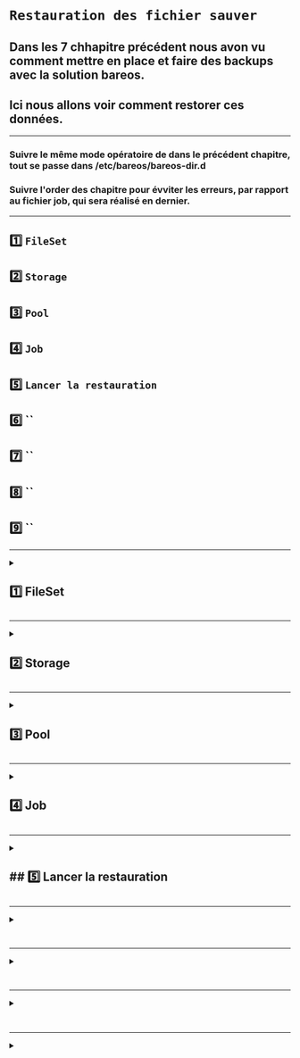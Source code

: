 
# `Restauration des fichier sauver`


## Dans les 7 chhapitre précédent nous avon vu comment mettre en place et faire des backups avec la solution bareos.
## Ici nous allons voir comment restorer ces données.

---
### Suivre le même mode opératoire de dans le précédent chapitre, tout se passe dans /etc/bareos/bareos-dir.d
### Suivre l'order des chapitre pour évviter les erreurs, par rapport au fichier job, qui sera réalisé en dernier.

---

## 1️⃣ `FileSet`
## 2️⃣ `Storage`
## 3️⃣ `Pool`
## 4️⃣ `Job`
## 5️⃣ `Lancer la restauration`
## 6️⃣ ``
## 7️⃣ ``
## 8️⃣ ``
## 9️⃣ ``



---



<details>
<summary>
<h2>
1️⃣ FileSet 
</h2>
</summary>

### Ici le fichier sera créer pour récupérer les backups précédement fait
### Editer dans le dossier /etc/bareos/bareos-dir.d/fileset
   nano /etc/bareos/bareos-dir.d/fileset/restor1.conf
![image](https://github.com/user-attachments/assets/251ccf82-170a-4b87-841b-77fbee9697a0)

### La ligne  `File = /var/lib/bareos/storage/RAID1Vol-0002 # database dump` ,  correspond aux Backups.



</details>


---




<details>
<summary>
<h2>
2️⃣ Storage
</h2>
</summary>

### La ressource Stockage définit les deamon de stockage qui peuvent être utilisés par le director.
### Ici 192.168.0.173 et RAID1
### Editer dans le dossier /etc/bareos/bareos-dir.d/storage
   nano /etc/bareos/bareos-dir.d/storage/restorfile.conf
![image](https://github.com/user-attachments/assets/cda2ae02-ae14-4ba0-b62e-885b3106d81b)

</details>


---



<details>
<summary>
<h2>
3️⃣ Pool
</h2>
</summary>
 
### Ici le type d'action à réaliser.
### Editer dans le dossier /etc/bareos/bareos-dir.d/pool
         nano /etc/bareos/bareos-dir.d/pool/restop.conf
![image](https://github.com/user-attachments/assets/0e27356f-68a5-4028-af7d-05d5c09293c8)



</details>


---




<details>
<summary>
<h2>
4️⃣ Job
</h2>
</summary>

### Dans ce fichier l'action à réaliser
### Editer dans le dossier /etc/bareos/bareos-dir.d/job
      nano /etc/bareos/bareos-dir.d/job/restorwin.conf
![image](https://github.com/user-attachments/assets/5af5d17e-bfed-4572-87ae-93cafd63c3c3)

### Tester la config
      bareos-dir -t
      systemctl restart bareos-dir


</details>


---




<details>
<summary>
<h2>
## 5️⃣ Lancer la restauration
</h2>
</summary>

### Lancer la restauration
### Accéder à la console
      bconsole
### Lancer la restauration
      restore
### Ici 1 on liste les dernier Job
      ![image](https://github.com/user-attachments/assets/08c04ce3-337d-42cd-9191-037a482f5e18)
### On choisi le 8 c'est la dernière sauvegarde pour le client windows



</details>


---



<details>
<summary>
<h2>
  
</h2>
</summary>
blabla
</details>


---




<details>
<summary>
<h2>

</h2>
</summary>
blabla
</details>


---



<details>
<summary>
<h2>

</h2>
</summary>
blabla
</details>


---



<details>
<summary>
<h2>
  
</h2>
</summary>
blabla
</details>
